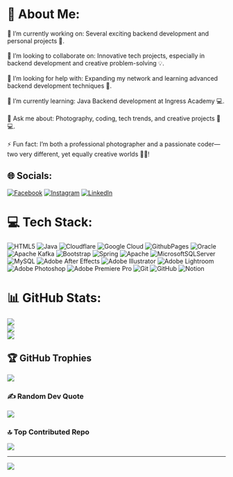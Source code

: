 # 💫 About Me:
🔭 I’m currently working on: Several exciting backend development and personal projects 🚀.<br><br>👯 I’m looking to collaborate on: Innovative tech projects, especially in backend development and creative problem-solving 💡.<br><br>🤝 I’m looking for help with: Expanding my network and learning advanced backend development techniques 🤖.<br><br>🌱 I’m currently learning: Java Backend development at Ingress Academy 💻.<br><br>💬 Ask me about: Photography, coding, tech trends, and creative projects 📸💻.<br><br>⚡ Fun fact: I’m both a professional photographer and a passionate coder—two very different, yet equally creative worlds 🎨🤓!


## 🌐 Socials:
[![Facebook](https://img.shields.io/badge/Facebook-%231877F2.svg?logo=Facebook&logoColor=white)](https://facebook.com/ziya987654) [![Instagram](https://img.shields.io/badge/Instagram-%23E4405F.svg?logo=Instagram&logoColor=white)](https://instagram.com/asgerli.ziya) [![LinkedIn](https://img.shields.io/badge/LinkedIn-%230077B5.svg?logo=linkedin&logoColor=white)](https://linkedin.com/in/ziya-asgerli) 

# 💻 Tech Stack:
![HTML5](https://img.shields.io/badge/html5-%23E34F26.svg?style=flat&logo=html5&logoColor=white) ![Java](https://img.shields.io/badge/java-%23ED8B00.svg?style=flat&logo=openjdk&logoColor=white) ![Cloudflare](https://img.shields.io/badge/Cloudflare-F38020?style=flat&logo=Cloudflare&logoColor=white) ![Google Cloud](https://img.shields.io/badge/GoogleCloud-%234285F4.svg?style=flat&logo=google-cloud&logoColor=white) ![GithubPages](https://img.shields.io/badge/github%20pages-121013?style=flat&logo=github&logoColor=white) ![Oracle](https://img.shields.io/badge/Oracle-F80000?style=flat&logo=oracle&logoColor=white) ![Apache Kafka](https://img.shields.io/badge/Apache%20Kafka-000?style=flat&logo=apachekafka) ![Bootstrap](https://img.shields.io/badge/bootstrap-%238511FA.svg?style=flat&logo=bootstrap&logoColor=white) ![Spring](https://img.shields.io/badge/spring-%236DB33F.svg?style=flat&logo=spring&logoColor=white) ![Apache](https://img.shields.io/badge/apache-%23D42029.svg?style=flat&logo=apache&logoColor=white) ![MicrosoftSQLServer](https://img.shields.io/badge/Microsoft%20SQL%20Server-CC2927?style=flat&logo=microsoft%20sql%20server&logoColor=white) ![MySQL](https://img.shields.io/badge/mysql-4479A1.svg?style=flat&logo=mysql&logoColor=white) ![Adobe After Effects](https://img.shields.io/badge/Adobe%20After%20Effects-9999FF.svg?style=flat&logo=Adobe%20After%20Effects&logoColor=white) ![Adobe Illustrator](https://img.shields.io/badge/adobe%20illustrator-%23FF9A00.svg?style=flat&logo=adobe%20illustrator&logoColor=white) ![Adobe Lightroom](https://img.shields.io/badge/Adobe%20Lightroom-31A8FF.svg?style=flat&logo=Adobe%20Lightroom&logoColor=white) ![Adobe Photoshop](https://img.shields.io/badge/adobe%20photoshop-%2331A8FF.svg?style=flat&logo=adobe%20photoshop&logoColor=white) ![Adobe Premiere Pro](https://img.shields.io/badge/Adobe%20Premiere%20Pro-9999FF.svg?style=flat&logo=Adobe%20Premiere%20Pro&logoColor=white) ![Git](https://img.shields.io/badge/git-%23F05033.svg?style=flat&logo=git&logoColor=white) ![GitHub](https://img.shields.io/badge/github-%23121011.svg?style=flat&logo=github&logoColor=white) ![Notion](https://img.shields.io/badge/Notion-%23000000.svg?style=flat&logo=notion&logoColor=white)
# 📊 GitHub Stats:
![](https://github-readme-stats.vercel.app/api?username=ZiyaAsgarli&theme=calm_pink&hide_border=false&include_all_commits=true&count_private=true)<br/>
![](https://github-readme-streak-stats.herokuapp.com/?user=ZiyaAsgarli&theme=calm_pink&hide_border=false)<br/>
![](https://github-readme-stats.vercel.app/api/top-langs/?username=ZiyaAsgarli&theme=calm_pink&hide_border=false&include_all_commits=true&count_private=true&layout=compact)

## 🏆 GitHub Trophies
![](https://github-profile-trophy.vercel.app/?username=ZiyaAsgarli&theme=radical&no-frame=false&no-bg=true&margin-w=4)

### ✍️ Random Dev Quote
![](https://quotes-github-readme.vercel.app/api?type=horizontal&theme=tokyonight)

### 🔝 Top Contributed Repo
![](https://github-contributor-stats.vercel.app/api?username=ZiyaAsgarli&limit=5&theme=swift&combine_all_yearly_contributions=true)

---
[![](https://visitcount.itsvg.in/api?id=ZiyaAsgarli&icon=7&color=7)](https://visitcount.itsvg.in)

<!-- Proudly created with GPRM ( https://gprm.itsvg.in ) -->
